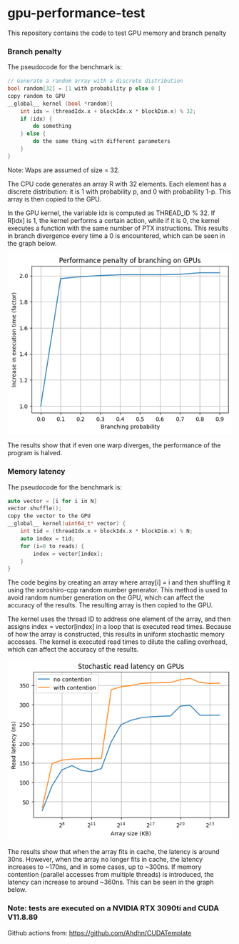 # gpu-performance-test
This repository contains the code to test GPU memory and branch penalty

### Branch penalty

The pseudocode for the benchmark is:
```cpp
// Generate a random array with a discrete distribution
bool random[32] = [1 with probability p else 0 ]
copy random to GPU
__global__ kernel (bool *random){
    int idx = (threadIdx.x + blockIdx.x * blockDim.x) % 32;
    if (idx) {
        do something
    } else {
        do the same thing with different parameters
    }
}
```
Note: Waps are assumed of size = 32.  

The CPU code generates an array R with 32 elements. Each element has a discrete distribution: it is 1 with probability p, and 0 with probability 1-p. This array is then copied to the GPU.

In the GPU kernel, the variable idx is computed as THREAD_ID % 32. If R[idx] is 1, the kernel performs a certain action, while if it is 0, the kernel executes a function with the same number of PTX instructions. This results in branch divergence every time a 0 is encountered, which can be seen in the graph below.

![](images/branch_penalty.png)  

The results show that if even one warp diverges, the performance of the program is halved.

### Memory latency
The pseudocode for the benchmark is:
```cpp
auto vector = [i for i in N]
vector.shuffle();
copy the vector to the GPU
__global__ kernel(uint64_t* vector) {
    int tid = (threadIdx.x + blockIdx.x * blockDim.x) % N;
    auto index = tid;
    for (i=0 to reads) {
        index = vector[index];
    }
}
```
The code begins by creating an array where array[i] = i and then shuffling it using the xoroshiro-cpp random number generator. This method is used to avoid random number generation on the GPU, which can affect the accuracy of the results. The resulting array is then copied to the GPU.

The kernel uses the thread ID to address one element of the array, and then assigns index = vector[index] in a loop that is executed read times. Because of how the array is constructed, this results in uniform stochastic memory accesses. The kernel is executed read times to dilute the calling overhead, which can affect the accuracy of the results.  

![](images/read_latency.png)  

The results show that when the array fits in cache, the latency is around 30ns. However, when the array no longer fits in cache, the latency increases to ~170ns, and in some cases, up to ~300ns. If memory contention (parallel accesses from multiple threads) is introduced, the latency can increase to around ~360ns. This can be seen in the graph below.

### Note: tests are executed on a NVIDIA RTX 3090ti and CUDA V11.8.89

Github actions from: https://github.com/Ahdhn/CUDATemplate